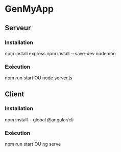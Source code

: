 # GenMyApp
## Serveur
### Installation
npm install express
npm install --save-dev nodemon
### Exécution
npm run start
OU
node server.js
## Client
### Installation
npm install --global @angular/cli
### Exécution
npm run start
OU
ng serve

